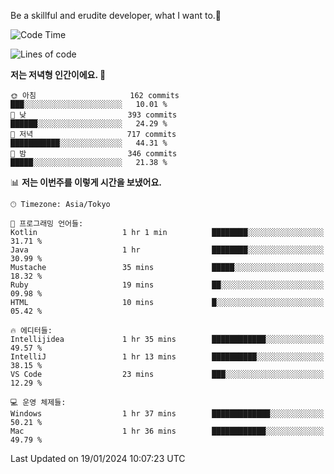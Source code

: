 Be a skillful and erudite developer, what I want to.👶

<!--START_SECTION:waka-->
![Code Time](http://img.shields.io/badge/Code%20Time-419%20hrs%2038%20mins-blue)

![Lines of code](https://img.shields.io/badge/%EC%A0%80%EB%8A%94%20%EC%97%AC%ED%83%9C%EA%B9%8C%EC%A7%80%20-756.0%20thousand%20%EC%A4%84%EC%9D%98%20%EC%BD%94%EB%93%9C%EB%A5%BC%20%EC%9E%91%EC%84%B1%ED%96%88%EC%96%B4%EC%9A%94.-blue)

**저는 저녁형 인간이에요. 🦉** 

```text
🌞 아침                     162 commits         ███░░░░░░░░░░░░░░░░░░░░░░   10.01 % 
🌆 낮　                     393 commits         ██████░░░░░░░░░░░░░░░░░░░   24.29 % 
🌃 저녁                     717 commits         ███████████░░░░░░░░░░░░░░   44.31 % 
🌙 밤　                     346 commits         █████░░░░░░░░░░░░░░░░░░░░   21.38 % 
```


📊 **저는 이번주를 이렇게 시간을 보냈어요.** 

```text
🕑︎ Timezone: Asia/Tokyo

💬 프로그래밍 언어들: 
Kotlin                   1 hr 1 min          ████████░░░░░░░░░░░░░░░░░   31.71 % 
Java                     1 hr                ████████░░░░░░░░░░░░░░░░░   30.99 % 
Mustache                 35 mins             █████░░░░░░░░░░░░░░░░░░░░   18.32 % 
Ruby                     19 mins             ██░░░░░░░░░░░░░░░░░░░░░░░   09.98 % 
HTML                     10 mins             █░░░░░░░░░░░░░░░░░░░░░░░░   05.42 % 

🔥 에디터들: 
Intellijidea             1 hr 35 mins        ████████████░░░░░░░░░░░░░   49.57 % 
IntelliJ                 1 hr 13 mins        ██████████░░░░░░░░░░░░░░░   38.15 % 
VS Code                  23 mins             ███░░░░░░░░░░░░░░░░░░░░░░   12.29 % 

💻 운영 체제들: 
Windows                  1 hr 37 mins        █████████████░░░░░░░░░░░░   50.21 % 
Mac                      1 hr 36 mins        ████████████░░░░░░░░░░░░░   49.79 % 
```


 Last Updated on 19/01/2024 10:07:23 UTC
<!--END_SECTION:waka-->
